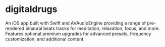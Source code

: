 # digitaldrugs
An iOS app built with Swift and AVAudioEngine providing a range of pre-rendered binaural beats tracks for meditation, relaxation, focus, and more. Features optional premium upgrades for advanced presets, frequency customization, and additional content.
